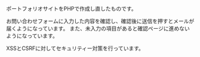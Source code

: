 ポートフォリオサイトをPHPで作成し直したものです。

お問い合わせフォームに入力した内容を確認し、確認後に送信を押すとメールが届くようになっています。
また、未入力の項目があると確認ページに進めないようになっています。

XSSとCSRFに対してセキュリティー対策を行っています。
